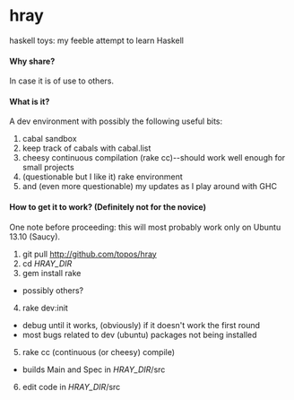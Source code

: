 hray
====

haskell toys: my feeble attempt to learn Haskell

#### Why share? 

In case it is of use to others.

#### What is it? 

A dev environment with possibly the following useful bits:

1. cabal sandbox
2. keep track of cabals with cabal.list
3. cheesy continuous compilation (rake cc)--should work well enough for small projects
4. (questionable but I like it) rake environment
5. and (even more questionable) my updates as I play around with GHC

#### How to get it to work? (Definitely not for the novice)

One note before proceeding: this will most probably work only on Ubuntu 13.10 (Saucy).

1. git pull http://github.com/topos/hray
2. cd *HRAY_DIR*
3. gem install rake
  - possibly others?
4. rake dev:init
  - debug until it works, (obviously) if it doesn't work the first round
  - most bugs related to dev (ubuntu) packages not being installed
5. rake cc (continuous (or cheesy) compile)
  - builds Main and Spec in *HRAY_DIR*/src
6. edit code in *HRAY_DIR*/src